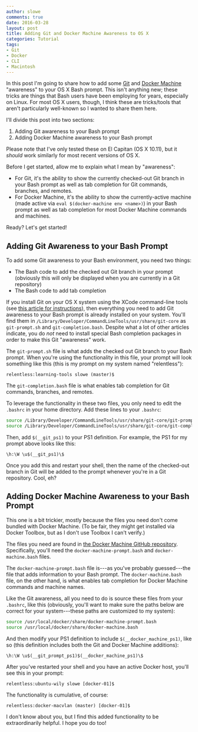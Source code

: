 ```yaml
---
author: slowe
comments: true
date: 2016-03-28
layout: post
title: Adding Git and Docker Machine Awareness to OS X
categories: Tutorial
tags:
- Git
- Docker
- CLI
- Macintosh
---
```


In this post I'm going to share how to add some [Git][link-1] and [Docker Machine][link-2] "awareness" to your OS X Bash prompt. This isn't anything new; these tricks are things that Bash users have been employing for years, especially on Linux. For most OS X users, though, I think these are tricks/tools that aren't particularly well-known so I wanted to share them here.

I'll divide this post into two sections:

1. Adding Git awareness to your Bash prompt
2. Adding Docker Machine awareness to your Bash prompt

Please note that I've only tested these on El Capitan (OS X 10.11), but it _should_ work similarly for most recent versions of OS X.

Before I get started, allow me to explain what I mean by "awareness":

* For Git, it's the ability to show the currently checked-out Git branch in your Bash prompt as well as tab completion for Git commands, branches, and remotes.
* For Docker Machine, it's the ability to show the currently-active machine (made active via `eval $(docker-machine env <name>)`) in your Bash prompt as well as tab completion for most Docker Machine commands and machines.

Ready? Let's get started!

## Adding Git Awareness to your Bash Prompt

To add some Git awareness to your Bash environment, you need two things:

* The Bash code to add the checked out Git branch in your prompt (obviously this will only be displayed when you are currently in a Git repository)
* The Bash code to add tab completion

If you install Git on your OS X system using the XCode command-line tools (see [this article for instructions][link-3]), then everything you need to add Git awareness to your Bash prompt is already installed on your system. You'll find them in `/Library/Developer/CommandLineTools/usr/share/git-core` as `git-prompt.sh` and `git-completion.bash`. Despite what a lot of other articles indicate, you do _not_ need to install special Bash completion packages in order to make this Git "awareness" work.

The `git-prompt.sh` file is what adds the checked out Git branch to your Bash prompt. When you're using the functionality in this file, your prompt will look something like this (this is my prompt on my system named "relentless"):

    relentless:learning-tools slowe (master)$

The `git-completion.bash` file is what enables tab completion for Git commands, branches, and remotes.

To leverage the functionality in these two files, you only need to edit the `.bashrc` in your home directory. Add these lines to your `.bashrc`:

``` bash
source /Library/Developer/CommandLineTools/usr/share/git-core/git-prompt.sh
source /Library/Developer/CommandLineTools/usr/share/git-core/git-completion.bash
```

Then, add `$(__git_ps1)` to your PS1 definition. For example, the PS1 for my prompt above looks like this:

    \h:\W \u$(__git_ps1)\$

Once you add this and restart your shell, then the name of the checked-out branch in Git will be added to the prompt whenever you're in a Git repository. Cool, eh?

## Adding Docker Machine Awareness to your Bash Prompt

This one is a bit trickier, mostly because the files you need don't come bundled with Docker Machine. (To be fair, they might get installed via Docker Toolbox, but as I don't use Toolbox I can't verify.)

The files you need are found in [the Docker Machine GitHub repository][link-4]. Specifically, you'll need the `docker-machine-prompt.bash` and `docker-machine.bash` files.

The `docker-machine-prompt.bash` file is---as you've probably guessed---the file that adds information to your Bash prompt. The `docker-machine.bash` file, on the other hand, is what enables tab completion for Docker Machine commands and machine names.

Like the Git awareness, all you need to do is source these files from your `.bashrc`, like this (obviously, you'll want to make sure the paths below are correct for your system---these paths are customized to my system):

``` bash
source /usr/local/docker/share/docker-machine-prompt.bash
source /usr/local/docker/share/docker-machine.bash
```

And then modify your PS1 definition to include `$(__docker_machine_ps1)`, like so (this definition includes both the Git and Docker Machine additions):

    \h:\W \u$(__git_prompt_ps1)$(__docker_machine_ps1)\$

After you've restarted your shell and you have an active Docker host, you'll see this in your prompt:

    relentless:ubuntu-wily slowe [docker-01]$

The functionality is cumulative, of course:

    relentless:docker-macvlan (master) [docker-01]$

I don't know about you, but I find this added functionality to be extraordinarily helpful. I hope you do too!



[link-1]: https://git-scm.com/
[link-2]: https://www.docker.com/products/docker-machine
[link-3]: http://osxdaily.com/2014/02/12/install-command-line-tools-mac-os-x/
[link-4]: https://github.com/docker/machine/tree/v0.6.0/contrib/completion/bash